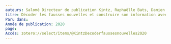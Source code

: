 ```yaml
---
auteurs: Salomé Directeur de publication Kintz, Raphaëlle Bats, Damien Belvèze, Marie-Françoise Defosse, Agnès Defrance, Divina Frau-Meigs, Pascal Froissart, Valérie Glass, Anne-Cécile Hyvernat-Duchêne, Sophie Jehel, Olivier Las Vergnas, Sophie Pascal, Marie-Anne Ritte, Valérie Robin, Cécile Swiatek
titre: Décoder les fausses nouvelles et construire son information avec la bibliothèque
Paru dans: 
Année de publication: 2020
page: 
Accès: zotero://select/items/@KintzDecoderfaussesnouvelles2020
---
```


